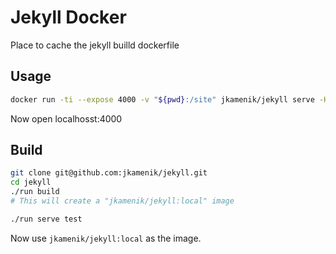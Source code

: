 # Jekyll Docker

Place to cache the jekyll builld dockerfile

## Usage

```bash
docker run -ti --expose 4000 -v "${pwd}:/site" jkamenik/jekyll serve -H 0.0.0.0
```

Now open localhosst:4000

## Build

```bash
git clone git@github.com:jkamenik/jekyll.git
cd jekyll
./run build
# This will create a "jkamenik/jekyll:local" image

./run serve test
```

Now use `jkamenik/jekyll:local` as the image.
